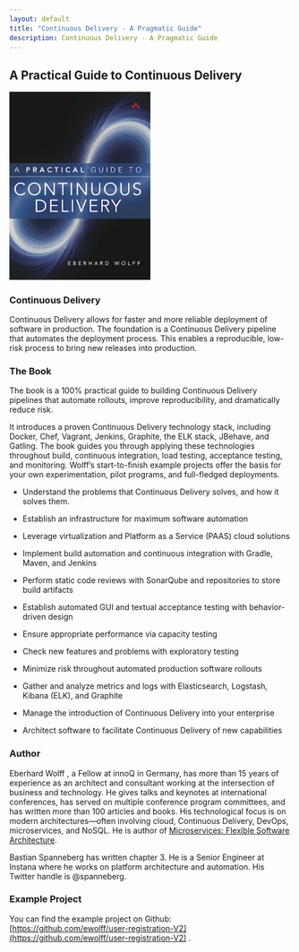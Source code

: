 ```yaml
---
layout: default
title: "Continuous Delivery - A Pragmatic Guide"
description: Continuous Delivery - A Pragmatic Guide
---
```


A Practical Guide to Continuous Delivery
---

<img src="images/book.jpg" width="50%" /> 

### Continuous Delivery

Continuous Delivery allows for faster and more reliable deployment of
software in production. The foundation is a Continuous Delivery
pipeline that automates the deployment process. This enables a
reproducible, low-risk process to bring new releases into production.

### The Book

The book is a 100% practical guide to building Continuous Delivery
pipelines that automate rollouts, improve reproducibility, and
dramatically reduce risk.

It introduces a proven Continuous Delivery technology stack, including
Docker, Chef, Vagrant, Jenkins, Graphite, the ELK stack, JBehave, and
Gatling. The book guides you through applying these technologies throughout
build, continuous integration, load testing, acceptance testing, and
monitoring. Wolff’s start-to-finish example projects offer the basis
for your own experimentation, pilot programs, and full-fledged
deployments.

* Understand the problems that Continuous Delivery solves, and how it
solves them.

* Establish an infrastructure for maximum software automation

* Leverage virtualization and Platform as a Service (PAAS) cloud solutions

* Implement build automation and continuous integration with Gradle,
  Maven, and Jenkins

* Perform static code reviews with SonarQube and repositories to store
  build artifacts

* Establish automated GUI and textual acceptance testing with
  behavior-driven design

* Ensure appropriate performance via capacity testing

* Check new features and problems with exploratory testing

* Minimize risk throughout automated production software rollouts

* Gather and analyze metrics and logs with Elasticsearch, Logstash,
  Kibana (ELK), and Graphite

* Manage the introduction of Continuous Delivery into your enterprise

* Architect software to facilitate Continuous Delivery of new capabilities

### Author

Eberhard Wolff , a Fellow at innoQ in Germany, has more than 15 years
of experience as an architect and consultant working at the
intersection of business and technology. He gives talks and keynotes
at international conferences, has served on multiple
conference program committees, and has written more than 100 articles
and books. His technological focus is on modern architectures—often
involving cloud, Continuous Delivery, DevOps, microservices, and
NoSQL.  He is author of
[Microservices: Flexible Software Architecture](http://microservices-book.com).

Bastian Spanneberg has written chapter 3. He is a Senior Engineer at
Instana where he works on platform architecture and automation. His Twitter handle is @spanneberg.


### Example Project

You can find the example project on Github:
 [https://github.com/ewolff/user-registration-V2](https://github.com/ewolff/user-registration-V2) .

